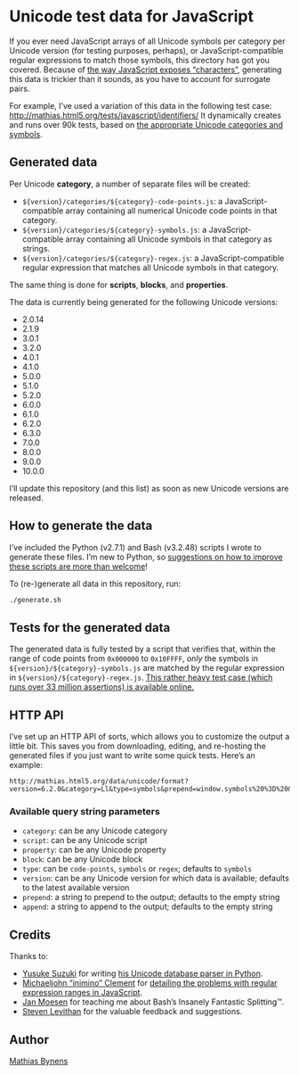 # Unicode test data for JavaScript

If you ever need JavaScript arrays of all Unicode symbols per category per Unicode version (for testing purposes, perhaps), or JavaScript-compatible regular expressions to match those symbols, this directory has got you covered. Because of [the way JavaScript exposes “characters”](https://mathiasbynens.be/notes/javascript-encoding), generating this data is trickier than it sounds, as you have to account for surrogate pairs.

For example, I’ve used a variation of this data in the following test case: <http://mathias.html5.org/tests/javascript/identifiers/> It dynamically creates and runs over 90k tests, based on [the appropriate Unicode categories and symbols](https://mathiasbynens.be/notes/javascript-identifiers).

## Generated data

Per Unicode **category**, a number of separate files will be created:

 * `${version}/categories/${category}-code-points.js`: a JavaScript-compatible array containing all numerical Unicode code points in that category.
 * `${version}/categories/${category}-symbols.js`: a JavaScript-compatible array containing all Unicode symbols in that category as strings.
 * `${version}/categories/${category}-regex.js`: a JavaScript-compatible regular expression that matches all Unicode symbols in that category.

The same thing is done for **scripts**, **blocks**, and **properties**.

The data is currently being generated for the following Unicode versions:

 * 2.0.14
 * 2.1.9
 * 3.0.1
 * 3.2.0
 * 4.0.1
 * 4.1.0
 * 5.0.0
 * 5.1.0
 * 5.2.0
 * 6.0.0
 * 6.1.0
 * 6.2.0
 * 6.3.0
 * 7.0.0
 * 8.0.0
 * 9.0.0
 * 10.0.0

I’ll update this repository (and this list) as soon as new Unicode versions are released.

## How to generate the data

I’ve included the Python (v2.7.1) and Bash (v3.2.48) scripts I wrote to generate these files. I’m new to Python, so [suggestions on how to improve these scripts are more than welcome](https://github.com/mathiasbynens/unicode-data/issues/new)!

To (re-)generate all data in this repository, run:

```bash
./generate.sh
```

## Tests for the generated data

The generated data is fully tested by a script that verifies that, within the range of code points from `0x000000` to `0x10FFFF`, _only_ the symbols in `${version}/${category}-symbols.js` are matched by the regular expression in `${version}/${category}-regex.js`. [This rather heavy test case (which runs over 33 million assertions) is available online.](http://mathias.html5.org/data/unicode/test?version=6.1.0)

## HTTP API

I’ve set up an HTTP API of sorts, which allows you to customize the output a little bit. This saves you from downloading, editing, and re-hosting the generated files if you just want to write some quick tests. Here’s an example:

```
http://mathias.html5.org/data/unicode/format?version=6.2.0&category=Ll&type=symbols&prepend=window.symbols%20%3D%20&append=%3B
```

### Available query string parameters

 * `category`: can be any Unicode category
 * `script`: can be any Unicode script
 * `property`: can be any Unicode property
 * `block`: can be any Unicode block
 * `type`: can be `code-points`, `symbols` or `regex`; defaults to `symbols`
 * `version`: can be any Unicode version for which data is available; defaults to the latest available version
 * `prepend`: a string to prepend to the output; defaults to the empty string
 * `append`: a string to append to the output; defaults to the empty string

## Credits

Thanks to:

 * [Yusuke Suzuki](http://twitter.com/Constellation) for writing [his Unicode database parser in Python](http://code.google.com/p/esprima/issues/detail?id=110#c1).
 * [Michaeljohn “inimino” Clement](http://inimino.org/) for [detailing the problems with regular expression ranges in JavaScript](http://inimino.org/~inimino/blog/javascript_cset).
 * [Jan Moesen](http://jan.moesen.nu/) for teaching me about Bash’s Insanely Fantastic Splitting™.
 * [Steven Levithan](http://stevenlevithan.com/) for the valuable feedback and suggestions.

## Author

[Mathias Bynens](https://mathiasbynens.be/)
